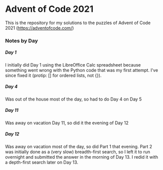 # Advent of Code 2021
 
This is the repository for my solutions to the puzzles of Advent of Code 2021 (https://adventofcode.com/)

### Notes by Day

##### Day 1
I initially did Day 1 using the LibreOffice Calc spreadsheet because something went wrong with the Python code that was my first attempt. I've since fixed it (protip: [] for ordered lists, not {}).

##### Day 4
Was out of the house most of the day, so had to do Day 4 on Day 5

##### Day 11
Was away on vacation Day 11, so did it the evening of Day 12

##### Day 12
Was away on vacation most of the day, so did Part 1 that evening. Part 2 was initially done as a (very slow) breadth-first search, so I left it to run overnight and submitted the answer in the morning of Day 13. I redid it with a depth-first search later on Day 13.